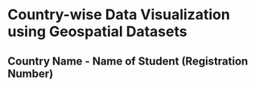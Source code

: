 # Country-wise Data Visualization using Geospatial Datasets

## Country Name - Name of Student (Registration Number)
